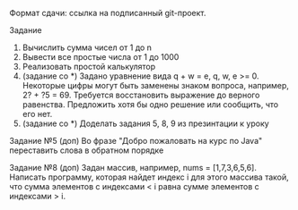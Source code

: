Формат сдачи: ссылка на подписанный git-проект.

Задание

1) Вычислить сумма чисел от 1 до n
2) Вывести все простые числа от 1 до 1000
3) Реализовать простой калькулятор
4) (задание со *) Задано уравнение вида q + w = e, q, w, e >= 0. Некоторые цифры могут быть заменены знаком вопроса, например, 2? + ?5 = 69. Требуется восстановить выражение до верного равенства. Предложить хотя бы одно решение или сообщить, что его нет.
5) (задание со *) Доделать задания 5, 8, 9 из презинтации к уроку

Задание №5 (доп)
Во фразе "Добро пожаловать на курс по Java" переставить слова
в обратном порядке


Задание №8 (доп)
Задан массив, например, nums = [1,7,3,6,5,6].
Написать программу, которая найдет индекс i для этого массива
такой, что сумма элементов с индексами < i равна сумме
элементов с индексами > i. 